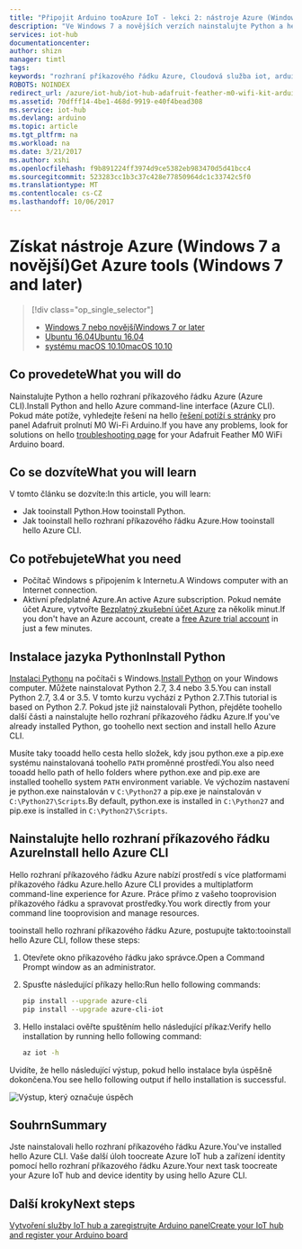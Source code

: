 ```yaml
---
title: "Připojit Arduino tooAzure IoT - lekci 2: nástroje Azure (Windows) | Microsoft Docs"
description: "Ve Windows 7 a novějších verzích nainstalujte Python a hello rozhraní příkazového řádku Azure (Azure CLI)."
services: iot-hub
documentationcenter: 
author: shizn
manager: timtl
tags: 
keywords: "rozhraní příkazového řádku Azure, Cloudová služba iot, arduino cloudu"
ROBOTS: NOINDEX
redirect_url: /azure/iot-hub/iot-hub-adafruit-feather-m0-wifi-kit-arduino-get-started
ms.assetid: 70dfff14-4be1-468d-9919-e40f4bead308
ms.service: iot-hub
ms.devlang: arduino
ms.topic: article
ms.tgt_pltfrm: na
ms.workload: na
ms.date: 3/21/2017
ms.author: xshi
ms.openlocfilehash: f9b891224ff3974d9ce5382eb983470d5d41bcc4
ms.sourcegitcommit: 523283cc1b3c37c428e77850964dc1c33742c5f0
ms.translationtype: MT
ms.contentlocale: cs-CZ
ms.lasthandoff: 10/06/2017
---
```

# <a name="get-azure-tools-windows-7-and-later"></a><span data-ttu-id="a7573-104">Získat nástroje Azure (Windows 7 a novější)</span><span class="sxs-lookup"><span data-stu-id="a7573-104">Get Azure tools (Windows 7 and later)</span></span>

> [!div class="op_single_selector"]
> * <span data-ttu-id="a7573-105">[Windows 7 nebo novější][windows]</span><span class="sxs-lookup"><span data-stu-id="a7573-105">[Windows 7 or later][windows]</span></span>
> * <span data-ttu-id="a7573-106">[Ubuntu 16.04][ubuntu]</span><span class="sxs-lookup"><span data-stu-id="a7573-106">[Ubuntu 16.04][ubuntu]</span></span>
> * <span data-ttu-id="a7573-107">[systému macOS 10.10][macos]</span><span class="sxs-lookup"><span data-stu-id="a7573-107">[macOS 10.10][macos]</span></span>

## <a name="what-you-will-do"></a><span data-ttu-id="a7573-108">Co provedete</span><span class="sxs-lookup"><span data-stu-id="a7573-108">What you will do</span></span>

<span data-ttu-id="a7573-109">Nainstalujte Python a hello rozhraní příkazového řádku Azure (Azure CLI).</span><span class="sxs-lookup"><span data-stu-id="a7573-109">Install Python and hello Azure command-line interface (Azure CLI).</span></span> <span data-ttu-id="a7573-110">Pokud máte potíže, vyhledejte řešení na hello [řešení potíží s stránky](iot-hub-adafruit-feather-m0-wifi-kit-arduino-troubleshooting.md) pro panel Adafruit prolnutí M0 Wi-Fi Arduino.</span><span class="sxs-lookup"><span data-stu-id="a7573-110">If you have any problems, look for solutions on hello [troubleshooting page](iot-hub-adafruit-feather-m0-wifi-kit-arduino-troubleshooting.md) for your Adafruit Feather M0 WiFi Arduino board.</span></span>

## <a name="what-you-will-learn"></a><span data-ttu-id="a7573-111">Co se dozvíte</span><span class="sxs-lookup"><span data-stu-id="a7573-111">What you will learn</span></span>
<span data-ttu-id="a7573-112">V tomto článku se dozvíte:</span><span class="sxs-lookup"><span data-stu-id="a7573-112">In this article, you will learn:</span></span>
* <span data-ttu-id="a7573-113">Jak tooinstall Python.</span><span class="sxs-lookup"><span data-stu-id="a7573-113">How tooinstall Python.</span></span>
* <span data-ttu-id="a7573-114">Jak tooinstall hello rozhraní příkazového řádku Azure.</span><span class="sxs-lookup"><span data-stu-id="a7573-114">How tooinstall hello Azure CLI.</span></span>

## <a name="what-you-need"></a><span data-ttu-id="a7573-115">Co potřebujete</span><span class="sxs-lookup"><span data-stu-id="a7573-115">What you need</span></span>
* <span data-ttu-id="a7573-116">Počítač Windows s připojením k Internetu.</span><span class="sxs-lookup"><span data-stu-id="a7573-116">A Windows computer with an Internet connection.</span></span>
* <span data-ttu-id="a7573-117">Aktivní předplatné Azure.</span><span class="sxs-lookup"><span data-stu-id="a7573-117">An active Azure subscription.</span></span> <span data-ttu-id="a7573-118">Pokud nemáte účet Azure, vytvořte [Bezplatný zkušební účet Azure](http://azure.microsoft.com/pricing/free-trial/) za několik minut.</span><span class="sxs-lookup"><span data-stu-id="a7573-118">If you don't have an Azure account, create a [free Azure trial account](http://azure.microsoft.com/pricing/free-trial/) in just a few minutes.</span></span>

## <a name="install-python"></a><span data-ttu-id="a7573-119">Instalace jazyka Python</span><span class="sxs-lookup"><span data-stu-id="a7573-119">Install Python</span></span>
<span data-ttu-id="a7573-120">[Instalaci Pythonu](https://www.python.org/downloads/) na počítači s Windows.</span><span class="sxs-lookup"><span data-stu-id="a7573-120">[Install Python](https://www.python.org/downloads/) on your Windows computer.</span></span> <span data-ttu-id="a7573-121">Můžete nainstalovat Python 2.7, 3.4 nebo 3.5.</span><span class="sxs-lookup"><span data-stu-id="a7573-121">You can install Python 2.7, 3.4 or 3.5.</span></span> <span data-ttu-id="a7573-122">V tomto kurzu vychází z Python 2.7.</span><span class="sxs-lookup"><span data-stu-id="a7573-122">This tutorial is based on Python 2.7.</span></span> <span data-ttu-id="a7573-123">Pokud jste již nainstalovali Python, přejděte toohello další části a nainstalujte hello rozhraní příkazového řádku Azure.</span><span class="sxs-lookup"><span data-stu-id="a7573-123">If you've already installed Python, go toohello next section and install hello Azure CLI.</span></span>

<span data-ttu-id="a7573-124">Musíte taky tooadd hello cesta hello složek, kdy jsou python.exe a pip.exe systému nainstalovaná toohello `PATH` proměnné prostředí.</span><span class="sxs-lookup"><span data-stu-id="a7573-124">You also need tooadd hello path of hello folders where python.exe and pip.exe are installed toohello system `PATH` environment variable.</span></span> <span data-ttu-id="a7573-125">Ve výchozím nastavení je python.exe nainstalován v `C:\Python27` a pip.exe je nainstalován v `C:\Python27\Scripts`.</span><span class="sxs-lookup"><span data-stu-id="a7573-125">By default, python.exe is installed in `C:\Python27` and pip.exe is installed in `C:\Python27\Scripts`.</span></span>

## <a name="install-hello-azure-cli"></a><span data-ttu-id="a7573-126">Nainstalujte hello rozhraní příkazového řádku Azure</span><span class="sxs-lookup"><span data-stu-id="a7573-126">Install hello Azure CLI</span></span>
<span data-ttu-id="a7573-127">Hello rozhraní příkazového řádku Azure nabízí prostředí s více platformami příkazového řádku Azure.</span><span class="sxs-lookup"><span data-stu-id="a7573-127">hello Azure CLI provides a multiplatform command-line experience for Azure.</span></span> <span data-ttu-id="a7573-128">Práce přímo z vašeho tooprovision příkazového řádku a spravovat prostředky.</span><span class="sxs-lookup"><span data-stu-id="a7573-128">You work directly from your command line tooprovision and manage resources.</span></span>

<span data-ttu-id="a7573-129">tooinstall hello rozhraní příkazového řádku Azure, postupujte takto:</span><span class="sxs-lookup"><span data-stu-id="a7573-129">tooinstall hello Azure CLI, follow these steps:</span></span>

1. <span data-ttu-id="a7573-130">Otevřete okno příkazového řádku jako správce.</span><span class="sxs-lookup"><span data-stu-id="a7573-130">Open a Command Prompt window as an administrator.</span></span>
2. <span data-ttu-id="a7573-131">Spusťte následující příkazy hello:</span><span class="sxs-lookup"><span data-stu-id="a7573-131">Run hello following commands:</span></span>

   ```bash
   pip install --upgrade azure-cli
   pip install --upgrade azure-cli-iot
   ```
3. <span data-ttu-id="a7573-132">Hello instalaci ověřte spuštěním hello následující příkaz:</span><span class="sxs-lookup"><span data-stu-id="a7573-132">Verify hello installation by running hello following command:</span></span>

   ```bash
   az iot -h
   ```

<span data-ttu-id="a7573-133">Uvidíte, že hello následující výstup, pokud hello instalace byla úspěšně dokončena.</span><span class="sxs-lookup"><span data-stu-id="a7573-133">You see hello following output if hello installation is successful.</span></span>

![Výstup, který označuje úspěch][output]

## <a name="summary"></a><span data-ttu-id="a7573-135">Souhrn</span><span class="sxs-lookup"><span data-stu-id="a7573-135">Summary</span></span>
<span data-ttu-id="a7573-136">Jste nainstalovali hello rozhraní příkazového řádku Azure.</span><span class="sxs-lookup"><span data-stu-id="a7573-136">You've installed hello Azure CLI.</span></span> <span data-ttu-id="a7573-137">Vaše další úloh toocreate Azure IoT hub a zařízení identity pomocí hello rozhraní příkazového řádku Azure.</span><span class="sxs-lookup"><span data-stu-id="a7573-137">Your next task toocreate your Azure IoT hub and device identity by using hello Azure CLI.</span></span>

## <a name="next-steps"></a><span data-ttu-id="a7573-138">Další kroky</span><span class="sxs-lookup"><span data-stu-id="a7573-138">Next steps</span></span>
<span data-ttu-id="a7573-139">[Vytvoření služby IoT hub a zaregistrujte Arduino panel][create-your-iot-hub-and-register-your-arduino-board]</span><span class="sxs-lookup"><span data-stu-id="a7573-139">[Create your IoT hub and register your Arduino board][create-your-iot-hub-and-register-your-arduino-board]</span></span>


<!-- Images and links -->

[windows]: iot-hub-adafruit-feather-m0-wifi-kit-arduino-lesson2-get-azure-tools-win32.md
[ubuntu]: iot-hub-adafruit-feather-m0-wifi-kit-arduino-lesson2-get-azure-tools-ubuntu.md
[macos]: iot-hub-adafruit-feather-m0-wifi-kit-arduino-lesson2-get-azure-tools-mac.md
[output]: media/iot-hub-adafruit-feather-m0-wifi-lessons/lesson2/az_iot_help_win.png
[create-your-iot-hub-and-register-your-arduino-board]: iot-hub-adafruit-feather-m0-wifi-kit-arduino-lesson2-prepare-azure-iot-hub.md